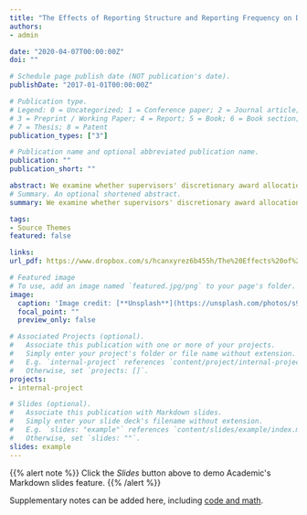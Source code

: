 ```yaml
---
title: "The Effects of Reporting Structure and Reporting Frequency on Discretionary Rewards and Employee Effort"
authors:
- admin

date: "2020-04-07T00:00:00Z"
doi: ""

# Schedule page publish date (NOT publication's date).
publishDate: "2017-01-01T00:00:00Z"

# Publication type.
# Legend: 0 = Uncategorized; 1 = Conference paper; 2 = Journal article;
# 3 = Preprint / Working Paper; 4 = Report; 5 = Book; 6 = Book section;
# 7 = Thesis; 8 = Patent
publication_types: ["3"]

# Publication name and optional abbreviated publication name.
publication: ""
publication_short: ""

abstract: We examine whether supervisors' discretionary award allocations are affected by two features of the organizational control system: span of control and reporting frequency. In addition, we examine whether employees anticipate supervisors’ reward allocations, and adjust their effort levels based on their supervisor’s span of control and the frequency with which their performance is reported. In an online experiment, we examine supervisors' behavior. We confirm our theory that span of control increases the rewards allocated to top performers and decreases the rewards allocated to the weakest performers. We find no effect of reporting frequency on supervisors’ reward allocations. In a laboratory experiment, we examine employees' behavior. We find no support for our hypotheses that employee effort is affected by span of control and reporting frequency. Our study contributes to the management accounting literature on discretionary performance evaluation and control system design and has important implications for practice.
# Summary. An optional shortened abstract.
summary: We examine whether supervisors' discretionary award allocations are affected by two features of the organizational control system: span of control and reporting frequency. In addition, we examine whether employees anticipate supervisors’ reward allocations, and adjust their effort levels based on their supervisor’s span of control and the frequency with which their performance is reported. In an online experiment, we examine supervisors' behavior. We confirm our theory that span of control increases the rewards allocated to top performers and decreases the rewards allocated to the weakest performers. We find no effect of reporting frequency on supervisors’ reward allocations. In a laboratory experiment, we examine employees' behavior. We find no support for our hypotheses that employee effort is affected by span of control and reporting frequency. Our study contributes to the management accounting literature on discretionary performance evaluation and control system design and has important implications for practice.

tags:
- Source Themes
featured: false

links:
url_pdf: https://www.dropbox.com/s/hcanxyrez6b455h/The%20Effects%20of%20Reporting%20Structure%20and.pdf?dl=1

# Featured image
# To use, add an image named `featured.jpg/png` to your page's folder. 
image:
  caption: 'Image credit: [**Unsplash**](https://unsplash.com/photos/s9CC2SKySJM)'
  focal_point: ""
  preview_only: false

# Associated Projects (optional).
#   Associate this publication with one or more of your projects.
#   Simply enter your project's folder or file name without extension.
#   E.g. `internal-project` references `content/project/internal-project/index.md`.
#   Otherwise, set `projects: []`.
projects:
- internal-project

# Slides (optional).
#   Associate this publication with Markdown slides.
#   Simply enter your slide deck's filename without extension.
#   E.g. `slides: "example"` references `content/slides/example/index.md`.
#   Otherwise, set `slides: ""`.
slides: example
---
```


{{% alert note %}}
Click the *Slides* button above to demo Academic's Markdown slides feature.
{{% /alert %}}

Supplementary notes can be added here, including [code and math](https://sourcethemes.com/academic/docs/writing-markdown-latex/).
